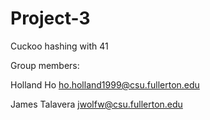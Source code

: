 # Project-3
Cuckoo hashing with 41

Group members:

Holland Ho ho.holland1999@csu.fullerton.edu

James Talavera jwolfw@csu.fullerton.edu
